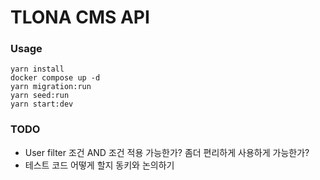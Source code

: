 # TLONA CMS API

### Usage

```
yarn install
docker compose up -d
yarn migration:run
yarn seed:run
yarn start:dev
```

### TODO

- User filter 조건 AND 조건 적용 가능한가? 좀더 편리하게 사용하게 가능한가?
- 테스트 코드 어떻게 할지 동키와 논의하기
